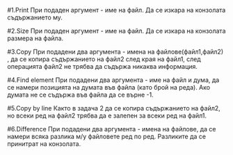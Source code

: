 #1.Print
При подаден аргумент - име на файл. Да се изкара на конзолата съдържанието му.

#2.Size
При подаден аргумент - име на файл. Да се изкара на конзолата размера на файла.

#3.Copy
При подадени два аргумента - имена на файлове(файл1,файл2) , да се копира съдържанието на файл2 след края на файл1,
след операцията файл2 не трябва да съдържа никаква информация.

#4.Find element
При подадени два аргумента - име на файл и дума, да се намери позицията на думата във файла (като брой на реда). Ако
думата не се съдържа във файла да се върне -1.

#5.Copy by line
Както в задача 2 да се копира съдържанието на файл2, но всеки ред на файл2 трябва да е залепен за всеки ред на файл1.

#6.Difference
При подадени два аргумента - имена на файлове, да се намери всяка разлика м/у файловете ред по ред. Разликите да се принитрат
на конзолата.
